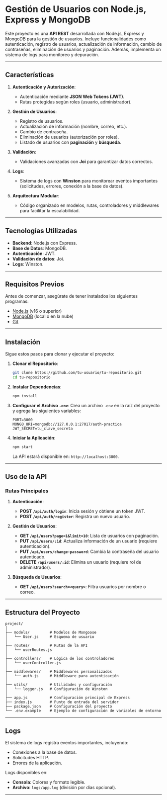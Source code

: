 # **Gestión de Usuarios con Node.js, Express y MongoDB**

Este proyecto es una **API REST** desarrollada con Node.js, Express y MongoDB para la gestión de usuarios. Incluye funcionalidades como autenticación, registro de usuarios, actualización de información, cambio de contraseñas, eliminación de usuarios y paginación. Además, implementa un sistema de logs para monitoreo y depuración.

---

## **Características**

1. **Autenticación y Autorización**:
   - Autenticación mediante **JSON Web Tokens (JWT)**.
   - Rutas protegidas según roles (usuario, administrador).

2. **Gestión de Usuarios**:
   - Registro de usuarios.
   - Actualización de información (nombre, correo, etc.).
   - Cambio de contraseña.
   - Eliminación de usuarios (autorización por roles).
   - Listado de usuarios con **paginación** y **búsqueda**.

3. **Validación**:
   - Validaciones avanzadas con **Joi** para garantizar datos correctos.

4. **Logs**:
   - Sistema de logs con **Winston** para monitorear eventos importantes (solicitudes, errores, conexión a la base de datos).

5. **Arquitectura Modular**:
   - Código organizado en modelos, rutas, controladores y middlewares para facilitar la escalabilidad.

---

## **Tecnologías Utilizadas**

- **Backend**: Node.js con Express.
- **Base de Datos**: MongoDB.
- **Autenticación**: JWT.
- **Validación de datos**: Joi.
- **Logs**: Winston.

---

## **Requisitos Previos**

Antes de comenzar, asegúrate de tener instalados los siguientes programas:

- [Node.js](https://nodejs.org/) (v16 o superior)
- [MongoDB](https://www.mongodb.com/) (local o en la nube)
- [Git](https://git-scm.com/)

---

## **Instalación**

Sigue estos pasos para clonar y ejecutar el proyecto:

1. **Clonar el Repositorio**:
   ```bash
   git clone https://github.com/tu-usuario/tu-repositorio.git
   cd tu-repositorio
   ```

2. **Instalar Dependencias**:
   ```bash
   npm install
   ```

3. **Configurar el Archivo `.env`**:
   Crea un archivo `.env` en la raíz del proyecto y agrega las siguientes variables:
   ```env
   PORT=3000
   MONGO_URI=mongodb://127.0.0.1:27017/auth-practica
   JWT_SECRET=tu_clave_secreta
   ```

4. **Iniciar la Aplicación**:
   ```bash
   npm start
   ```
   La API estará disponible en: `http://localhost:3000`.

---

## **Uso de la API**

### **Rutas Principales**

1. **Autenticación**:
   - **POST `/api/auth/login`**: Inicia sesión y obtiene un token JWT.
   - **POST `/api/auth/register`**: Registra un nuevo usuario.

2. **Gestión de Usuarios**:
   - **GET `/api/users?page=1&limit=10`**: Lista de usuarios con paginación.
   - **PUT `/api/users/:id`**: Actualiza información de un usuario (requiere autenticación).
   - **PUT `/api/users/change-password`**: Cambia la contraseña del usuario autenticado.
   - **DELETE `/api/users/:id`**: Elimina un usuario (requiere rol de administrador).

3. **Búsqueda de Usuarios**:
   - **GET `/api/users?search=<query>`**: Filtra usuarios por nombre o correo.

---

## **Estructura del Proyecto**

```plaintext
project/
│
├── models/         # Modelos de Mongoose
│   └── User.js     # Esquema de usuario
│
├── routes/         # Rutas de la API
│   └── userRoutes.js
│
├── controllers/    # Lógica de los controladores
│   └── userController.js
│
├── middlewares/    # Middlewares personalizados
│   └── auth.js     # Middleware para autenticación
│
├── utils/          # Utilidades y configuración
│   └── logger.js   # Configuración de Winston
│
├── app.js          # Configuración principal de Express
├── index.js        # Punto de entrada del servidor
├── package.json    # Configuración del proyecto
└── .env.example    # Ejemplo de configuración de variables de entorno
```

---

## **Logs**

El sistema de logs registra eventos importantes, incluyendo:

- Conexiones a la base de datos.
- Solicitudes HTTP.
- Errores de la aplicación.

Logs disponibles en:
- **Consola**: Colores y formato legible.
- **Archivo**: `logs/app.log` (división por días opcional).

---

